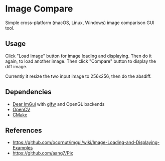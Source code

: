 # Image Compare

Simple cross-platform (macOS, Linux, Windows) image comparison GUI tool.

## Usage
Click "Load Image" button for image loading and displaying.
Then do it again, to load another image.
Then click "Compare" button to display the diff image.

Currently it resize the two input image to 256x256, then do the absdiff.

## Dependencies
- [Dear ImGui](https://github.com/ocornut/imgui) with [glfw](https://github.com/glfw/glfw) and OpenGL backends
- [OpenCV](https://github.com/opencv/opencv)
- [CMake](https://cmake.org)

## References
- https://github.com/ocornut/imgui/wiki/Image-Loading-and-Displaying-Examples
- https://github.com/aang7/Pix